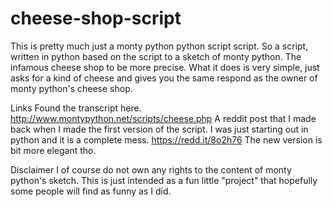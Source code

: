 # cheese-shop-script
This is pretty much just a monty python python script script. So a script, written in python based on the script to a sketch of monty python. The infamous cheese shop to be more precise. What it does is very simple, just asks for a kind of cheese and gives you the same respond as the owner of monty python's cheese shop.

Links
Found the transcript here. http://www.montypython.net/scripts/cheese.php
A reddit post that I made back when I made the first version of the script. I was just starting out in python and it is a complete mess.
https://redd.it/8o2h76
The new version is bit more elegant tho.

Disclaimer
I of course do not own any rights to the content of monty python's sketch. This is just intended as a fun little "project" that hopefully some people will find as funny as I did.
